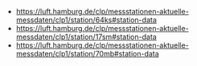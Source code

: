- https://luft.hamburg.de/clp/messstationen-aktuelle-messdaten/clp1/station/64ks#station-data    
- https://luft.hamburg.de/clp/messstationen-aktuelle-messdaten/clp1/station/17sm#station-data   
- https://luft.hamburg.de/clp/messstationen-aktuelle-messdaten/clp1/station/70mb#station-data
